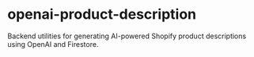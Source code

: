# openai-product-description
Backend utilities for generating AI-powered Shopify product descriptions using OpenAI and Firestore.
